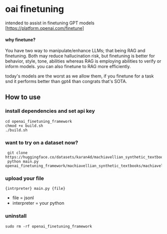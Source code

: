 # oai finetuning
intended to assist in finetuning GPT models [https://platform.openai.com/finetune]

#### why finetune?
You have two way to manipulate/enhance LLMs; that being RAG and finetuning. Both may reduce hallucination risk, but finetuning is better for behavior, style, tone, abilities whereas RAG is employing abilities to verify or inform models. you can also finetune to RAG more efficiently.

today's models are the worst as we allow them, if you finetune for a task snd it performs better than gpt4 than congrats that's SOTA.

## How to use 
### install dependencies and set api key
```
cd openai_finetuning_framework
chmod +x build.sh
./build.sh
```
### want to try on a dataset now?
```
 git clone https://huggingface.co/datasets/karan4d/machiavellian_synthetic_textbooks
 python main.py openai_finetuning_framework/machiavellian_synthetic_textbooks/machiavellian_books.jsonl
```
### upload your file
```
{intrpreter} main.py {file}
```

- file = jsonl
- interpreter = your python
### uninstall 
```
sudo rm -rf openai_finetuning_framework

```
